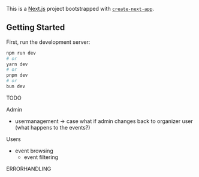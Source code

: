 This is a [Next.js](https://nextjs.org) project bootstrapped with [`create-next-app`](https://nextjs.org/docs/app/api-reference/cli/create-next-app).

## Getting Started

First, run the development server:

```bash
npm run dev
# or
yarn dev
# or
pnpm dev
# or
bun dev
```

TODO

Admin
- usermanagement -> case what if admin changes back to organizer user (what happens to the events?)

Users
- event browsing
    - event filtering


ERRORHANDLING